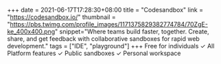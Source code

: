 +++
date = 2021-06-17T17:28:30+08:00
title = "Codesandbox"
link = "https://codesandbox.io/"
thumbnail = "https://pbs.twimg.com/profile_images/1171375829382774784/70ZgE-ke_400x400.png"
snippet="Where teams build faster, together. Create, share, and get feedback with collaborative sandboxes for rapid web development."
tags = ["IDE", "playground"]
+++
Free for individuals
✓ All Platform features
✓ Public sandboxes
✓ Personal workspace
